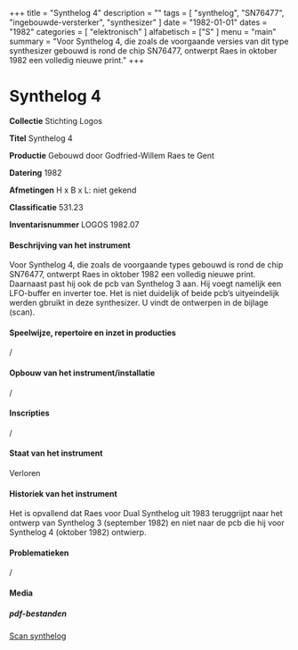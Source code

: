 ﻿+++
title = "Synthelog 4"
description = ""
tags = [ "synthelog", "SN76477", "ingebouwde-versterker", "synthesizer"
]
date = "1982-01-01"
dates = "1982"
categories = [ "elektronisch"
]
alfabetisch = ["S"
]
menu = "main"
summary = "Voor Synthelog 4, die zoals de voorgaande versies van dit type synthesizer gebouwd is rond de chip SN76477, ontwerpt Raes in oktober 1982 een volledig nieuwe print."
+++

# Synthelog 4


**Collectie**
Stichting Logos

**Titel**
Synthelog 4

**Productie**
Gebouwd door Godfried-Willem Raes te Gent

**Datering**
1982

**Afmetingen**
H x B x L: niet gekend

**Classificatie**
531.23

**Inventarisnummer**
LOGOS 1982.07

#### Beschrijving van het instrument
Voor Synthelog 4, die zoals de voorgaande types gebouwd is rond de  chip SN76477, ontwerpt Raes in oktober 1982 een volledig nieuwe print. Daarnaast past hij ook de pcb van Synthelog 3 aan. Hij voegt namelijk een LFO-buffer en inverter toe. Het is niet duidelijk of beide pcb’s uityeindelijk werden gbruikt in deze synthesizer. U vindt de ontwerpen in de bijlage (scan).

#### Speelwijze, repertoire en inzet in producties
/

#### Opbouw van het instrument/installatie
/

#### Inscripties
/
#### Staat van het instrument
Verloren

#### Historiek van het instrument
Het is opvallend dat Raes voor Dual Synthelog uit 1983 teruggrijpt naar het ontwerp van Synthelog 3 (september 1982) en niet naar de pcb die hij voor Synthelog 4 (oktober 1982) ontwierp. 

#### Problematieken
/

#### Media

##### pdf-bestanden
[Scan synthelog ](/logoscollectie/catalogus/pdf/Synthelog4/Scan%20synthelog%204.pdf)
